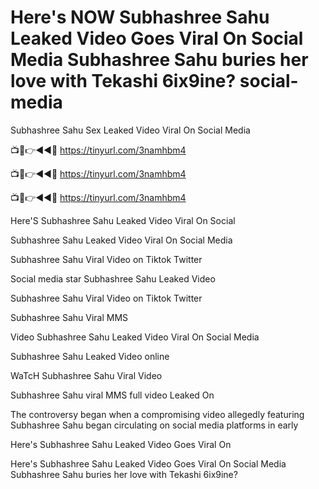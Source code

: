 #  Here's NOW Subhashree Sahu Leaked Video Goes Viral On Social Media Subhashree Sahu buries her love with Tekashi 6ix9ine? social-media

Subhashree Sahu Sex Leaked Video Viral On Social Media

📺📱👉◄◄🔴  https://tinyurl.com/3namhbm4

📺📱👉◄◄🔴  https://tinyurl.com/3namhbm4

📺📱👉◄◄🔴  https://tinyurl.com/3namhbm4


Here'S Subhashree Sahu Leaked Video Viral On Social 

Subhashree Sahu Leaked Video Viral On Social Media 

Subhashree Sahu Viral Video on Tiktok Twitter

Social media star Subhashree Sahu Leaked Video

Subhashree Sahu Viral Video on Tiktok Twitter

Subhashree Sahu Viral MMS

Video  Subhashree Sahu Leaked Video Viral On Social Media

Subhashree Sahu Leaked Video online 

WaTcH Subhashree Sahu Viral Video

Subhashree Sahu viral MMS full video Leaked On 

The controversy began when a compromising video allegedly featuring Subhashree Sahu began circulating on social media platforms in early 

Here's Subhashree Sahu Leaked Video Goes Viral On 

Here's Subhashree Sahu Leaked Video Goes Viral On Social Media Subhashree Sahu buries her love with Tekashi 6ix9ine?
